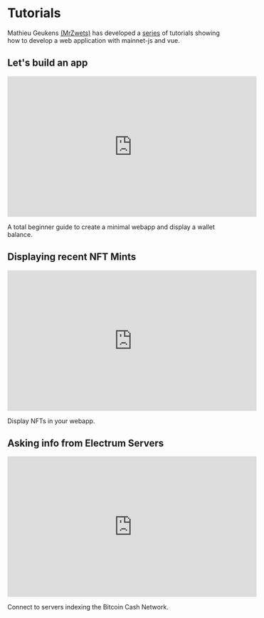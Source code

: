 # Tutorials



Mathieu Geukens [(MrZwets)](https://github.com/mr-zwets/) has developed a 
 [series](https://www.youtube.com/watch?v=vpBNt-Ids7U&list=PL6IWHNFTaMnwEvvV3iPcVqyLgdt0cI1mb) of tutorials showing how to develop a web application with mainnet-js and vue.


## Let's build an app

<iframe width="560" height="315" src="https://www.youtube.com/embed/vpBNt-Ids7U" frameborder="0" allow="autoplay; encrypted-media" allowfullscreen></iframe>

A total beginner guide to create a minimal webapp and display a wallet balance.

## Displaying recent NFT Mints

<iframe width="560" height="315" src="https://www.youtube.com/embed/2BSxlfSiLYg" frameborder="0" allow="autoplay; encrypted-media" allowfullscreen></iframe>


Display NFTs in your webapp.

## Asking info from Electrum Servers

<iframe width="560" height="315" src="https://www.youtube.com/embed/fiVysf6J3js" frameborder="0" allow="autoplay; encrypted-media" allowfullscreen></iframe>

Connect to servers indexing the Bitcoin Cash Network.
